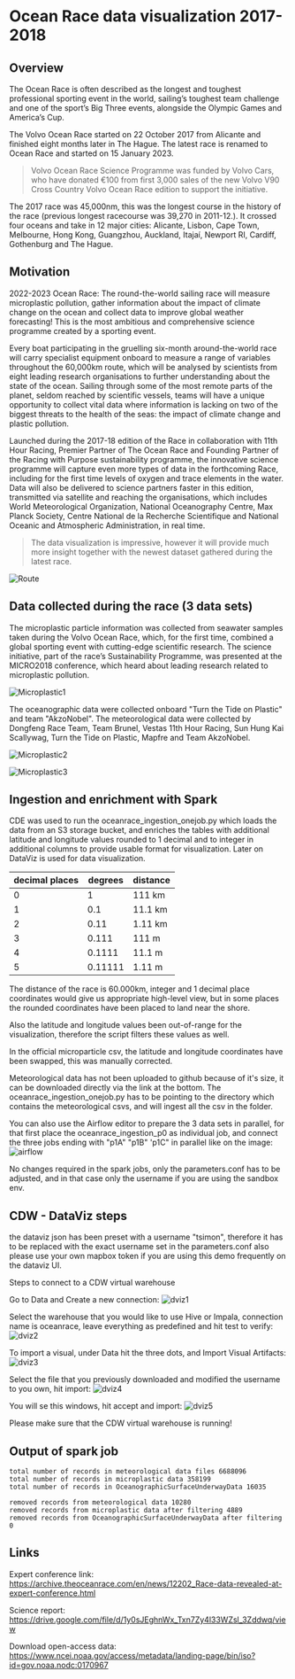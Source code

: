# Ocean Race data visualization 2017-2018
## Overview

The Ocean Race is often described as the longest and toughest professional sporting event in the world, sailing’s toughest team challenge and one of the sport’s Big Three events, alongside the Olympic Games and America’s Cup.

The Volvo Ocean Race started on 22 October 2017 from Alicante and finished eight months later in The Hague. The latest race is renamed to Ocean Race and started on 15 January 2023. 

> Volvo Ocean Race Science Programme was funded by Volvo Cars, who have donated €100 from first 3,000 sales of the new Volvo V90 Cross Country Volvo Ocean Race edition to support the initiative. 

The 2017 race was 45,000nm, this was the longest course in the history of the race (previous longest racecourse was 39,270 in 2011-12.).
It crossed four oceans and take in 12 major cities: Alicante, Lisbon, Cape Town, Melbourne, Hong Kong, Guangzhou, Auckland, Itajaí, Newport RI, Cardiff, Gothenburg and The Hague.

## Motivation
2022-2023 Ocean Race: The round-the-world sailing race will measure microplastic pollution, gather information about the impact of climate change on the ocean and collect data to improve global weather forecasting! This is the most ambitious and comprehensive science programme created by a sporting event. 

Every boat participating in the gruelling six-month around-the-world race will carry specialist equipment onboard to measure a range of variables throughout the 60,000km route, which will be analysed by scientists from eight leading research organisations to further understanding about the state of the ocean. Sailing through some of the most remote parts of the planet, seldom reached by scientific vessels, teams will have a unique opportunity to collect vital data where information is lacking on two of the biggest threats to the health of the seas: the impact of climate change and plastic pollution. 

Launched during the 2017-18 edition of the Race in collaboration with 11th Hour Racing, Premier Partner of The Ocean Race and Founding Partner of the Racing with Purpose sustainability programme, the innovative science programme will capture even more types of data in the forthcoming Race, including for the first time levels of oxygen and trace elements in the water. Data will also be delivered to science partners faster in this edition, transmitted via satellite and reaching the organisations, which includes World Meteorological Organization, National Oceanography Centre, Max Planck Society, Centre National de la Recherche Scientifique and National Oceanic and Atmospheric Administration, in real time.

> The data visualization is impressive, however it will provide much more insight together with the newest dataset gathered during the latest race. 

![Route](https://github.com/simontarzi/oceanrace/blob/main/pics/Screenshot%202023-02-24%20at%2016.40.11.png)


## Data collected during the race (3 data sets)

The microplastic particle information was collected from seawater samples taken during the Volvo Ocean Race, which, for the first time, combined a global sporting event with cutting-edge scientific research.
The science initiative, part of the race’s Sustainability Programme, was presented at the MICRO2018 conference, which heard about leading research related to microplastic pollution.

![Microplastic1](https://github.com/simontarzi/oceanrace/blob/main/pics/Screenshot%202023-02-24%20at%2016.41.05.png)

The oceanographic data were collected onboard "Turn the Tide on Plastic" and team "AkzoNobel". 
The meteorological data were collected by Dongfeng Race Team, Team Brunel, Vestas 11th Hour Racing, Sun Hung Kai Scallywag, Turn the Tide on Plastic, Mapfre and Team AkzoNobel.

![Microplastic2](https://github.com/simontarzi/oceanrace/blob/main/pics/Screenshot%202023-02-24%20at%2016.41.33.png)

![Microplastic3](https://github.com/simontarzi/oceanrace/blob/main/pics/Screenshot%202023-02-24%20at%2016.42.16.png)

## Ingestion and enrichment with Spark 

CDE was used to run the oceanrace_ingestion_onejob.py which loads the data from an S3 storage bucket, and enriches the tables with additional latitude and longitude values rounded to 1 decimal and to integer in additional columns to provide usable format for visualization. Later on DataViz is used for data visualization. 

| decimal places | degrees  | distance  | 
|---|---|---|
| 0  | 1  |  111  km |
|  1 | 0.1  | 11.1 km  |
|  2 |  0.11 |  1.11 km |
|  3 |  0.111 |  111  m |
|  4 |  0.1111 | 11.1 m  |
|  5 |  0.11111 | 1.11 m  |

The distance of the race is 60.000km, integer and 1 decimal place coordinates would give us appropriate high-level view, but in some places the rounded coordinates have been placed to land near the shore. 

Also the latitude and longitude values been out-of-range for the visualization, therefore the script filters these values as well. 

In the official microparticle csv, the latitude and longitude coordinates have been swapped, this was manually corrected.  

Meteorological data has not been uploaded to github because of it's size, it can be downloaded directly via the link at the bottom. The oceanrace_ingestion_onejob.py has to be pointing to the directory which contains the meteorological csvs, and will ingest all the csv in the folder. 

You can also use the Airflow editor to prepare the 3 data sets in parallel, for that first place the oceanrace_ingestion_p0 as individual job, and connect the three jobs ending with "p1A" "p1B" 'p1C" in parallel like on the image: 
![airflow](https://github.com/simontarzi/oceanrace/blob/main/pics/Screenshot%202023-03-27%20at%2014.01.37.png)

No changes required in the spark jobs, only the parameters.conf has to be adjusted, and in that case only the username if you are using the sandbox env. 

## CDW - DataViz steps

the dataviz json has been preset with a username "tsimon", therefore it has to be replaced with the exact username set in the parameters.conf
also please use your own mapbox token if you are using this demo frequently on the dataviz UI. 

Steps to connect to a CDW virtual warehouse

Go to Data and Create a new connection: 
![dviz1](https://github.com/simontarzi/oceanrace/blob/main/pics/Screenshot%202023-03-27%20at%2013.46.11.png)

Select the warehouse that you would like to use Hive or Impala, connection name is oceanrace, leave everything as predefined and hit test to verify:
![dviz2](https://github.com/simontarzi/oceanrace/blob/main/pics/Screenshot%202023-03-27%20at%2013.46.59.png)

To import a visual, under Data hit the three dots, and Import Visual Artifacts: 
![dviz3](https://github.com/simontarzi/oceanrace/blob/main/pics/Screenshot%202023-03-27%20at%2013.47.16.png)

Select the file that you previously downloaded and modified the username to you own, hit import: 
![dviz4](https://github.com/simontarzi/oceanrace/blob/main/pics/Screenshot%202023-03-27%20at%2013.47.44.png)

You will se this windows, hit accept and import:
![dviz5](https://github.com/simontarzi/oceanrace/blob/main/pics/Screenshot%202023-03-27%20at%2013.47.56.png)

Please make sure that the CDW virtual warehouse is running! 
## Output of spark job

	total number of records in meteorological data files 6688096
	total number of records in microplastic data 358199
	total number of records in OceanographicSurfaceUnderwayData 16035
  
  	removed records from meteorological data 10280
	removed records from microplastic data after filtering 4889
	removed records from OceanographicSurfaceUnderwayData after filtering 0

## Links
Expert conference link: https://archive.theoceanrace.com/en/news/12202_Race-data-revealed-at-expert-conference.html 

Science report: https://drive.google.com/file/d/1y0sJEghnWx_Txn7Zy4l33WZsl_3Zddwq/view 

Download open-access data: https://www.ncei.noaa.gov/access/metadata/landing-page/bin/iso?id=gov.noaa.nodc:0170967 

